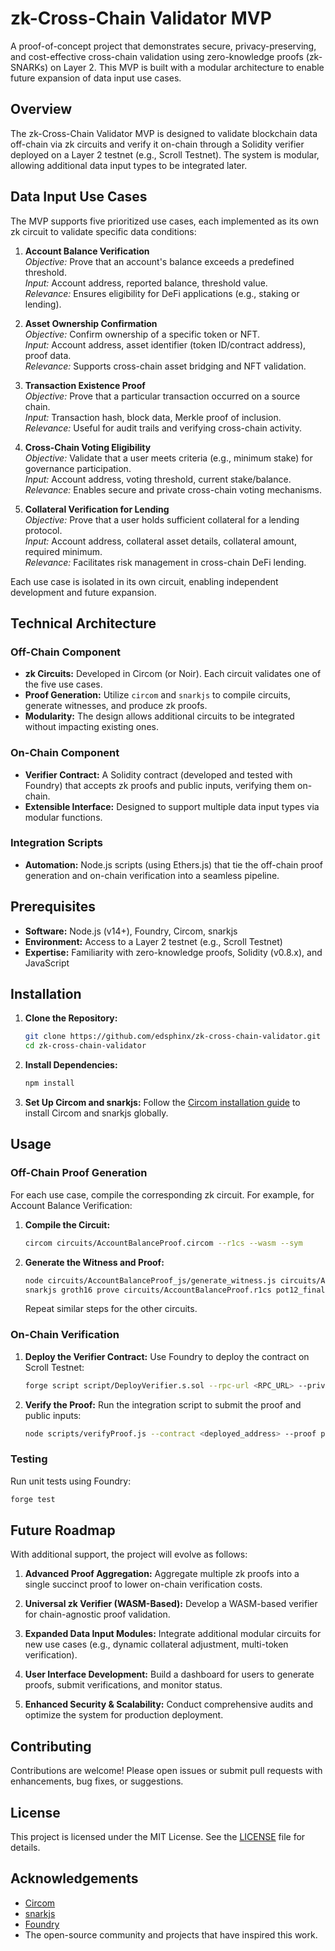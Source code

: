 # zk-Cross-Chain Validator MVP

A proof-of-concept project that demonstrates secure, privacy-preserving, and cost-effective cross-chain validation using zero-knowledge proofs (zk-SNARKs) on Layer 2. This MVP is built with a modular architecture to enable future expansion of data input use cases.

## Overview

The zk-Cross-Chain Validator MVP is designed to validate blockchain data off-chain via zk circuits and verify it on-chain through a Solidity verifier deployed on a Layer 2 testnet (e.g., Scroll Testnet). The system is modular, allowing additional data input types to be integrated later.

## Data Input Use Cases

The MVP supports five prioritized use cases, each implemented as its own zk circuit to validate specific data conditions:

1. **Account Balance Verification**  
   _Objective:_ Prove that an account's balance exceeds a predefined threshold.  
   _Input:_ Account address, reported balance, threshold value.  
   _Relevance:_ Ensures eligibility for DeFi applications (e.g., staking or lending).

2. **Asset Ownership Confirmation**  
   _Objective:_ Confirm ownership of a specific token or NFT.  
   _Input:_ Account address, asset identifier (token ID/contract address), proof data.  
   _Relevance:_ Supports cross-chain asset bridging and NFT validation.

3. **Transaction Existence Proof**  
   _Objective:_ Prove that a particular transaction occurred on a source chain.  
   _Input:_ Transaction hash, block data, Merkle proof of inclusion.  
   _Relevance:_ Useful for audit trails and verifying cross-chain activity.

4. **Cross-Chain Voting Eligibility**  
   _Objective:_ Validate that a user meets criteria (e.g., minimum stake) for governance participation.  
   _Input:_ Account address, voting threshold, current stake/balance.  
   _Relevance:_ Enables secure and private cross-chain voting mechanisms.

5. **Collateral Verification for Lending**  
   _Objective:_ Prove that a user holds sufficient collateral for a lending protocol.  
   _Input:_ Account address, collateral asset details, collateral amount, required minimum.  
   _Relevance:_ Facilitates risk management in cross-chain DeFi lending.

Each use case is isolated in its own circuit, enabling independent development and future expansion.

## Technical Architecture

### Off-Chain Component

- **zk Circuits:** Developed in Circom (or Noir). Each circuit validates one of the five use cases.
- **Proof Generation:** Utilize `circom` and `snarkjs` to compile circuits, generate witnesses, and produce zk proofs.
- **Modularity:** The design allows additional circuits to be integrated without impacting existing ones.

### On-Chain Component

- **Verifier Contract:** A Solidity contract (developed and tested with Foundry) that accepts zk proofs and public inputs, verifying them on-chain.
- **Extensible Interface:** Designed to support multiple data input types via modular functions.

### Integration Scripts

- **Automation:** Node.js scripts (using Ethers.js) that tie the off-chain proof generation and on-chain verification into a seamless pipeline.

## Prerequisites

- **Software:** Node.js (v14+), Foundry, Circom, snarkjs
- **Environment:** Access to a Layer 2 testnet (e.g., Scroll Testnet)
- **Expertise:** Familiarity with zero-knowledge proofs, Solidity (v0.8.x), and JavaScript

## Installation

1. **Clone the Repository:**

   ```bash
   git clone https://github.com/edsphinx/zk-cross-chain-validator.git
   cd zk-cross-chain-validator
   ```

2. **Install Dependencies:**

   ```bash
   npm install
   ```

3. **Set Up Circom and snarkjs:**
   Follow the [Circom installation guide](https://docs.circom.io/getting-started/installation/) to install Circom and snarkjs globally.

## Usage

### Off-Chain Proof Generation

For each use case, compile the corresponding zk circuit. For example, for Account Balance Verification:

1. **Compile the Circuit:**

   ```bash
   circom circuits/AccountBalanceProof.circom --r1cs --wasm --sym
   ```

2. **Generate the Witness and Proof:**

   ```bash
   node circuits/AccountBalanceProof_js/generate_witness.js circuits/AccountBalanceProof_js/AccountBalanceProof.wasm input.json witness.wtns
   snarkjs groth16 prove circuits/AccountBalanceProof.r1cs pot12_final.ptau witness.wtns proof.json public.json
   ```

   Repeat similar steps for the other circuits.

### On-Chain Verification

1. **Deploy the Verifier Contract:**
   Use Foundry to deploy the contract on Scroll Testnet:

   ```bash
   forge script script/DeployVerifier.s.sol --rpc-url <RPC_URL> --private-key <PRIVATE_KEY> --broadcast
   ```

2. **Verify the Proof:**
   Run the integration script to submit the proof and public inputs:

   ```bash
   node scripts/verifyProof.js --contract <deployed_address> --proof proof.json --public public.json
   ```

### Testing

Run unit tests using Foundry:

```bash
forge test
```

## Future Roadmap

With additional support, the project will evolve as follows:

1. **Advanced Proof Aggregation:**
   Aggregate multiple zk proofs into a single succinct proof to lower on-chain verification costs.

2. **Universal zk Verifier (WASM-Based):**
   Develop a WASM-based verifier for chain-agnostic proof validation.

3. **Expanded Data Input Modules:**
   Integrate additional modular circuits for new use cases (e.g., dynamic collateral adjustment, multi-token verification).

4. **User Interface Development:**
   Build a dashboard for users to generate proofs, submit verifications, and monitor status.

5. **Enhanced Security & Scalability:**
   Conduct comprehensive audits and optimize the system for production deployment.

## Contributing

Contributions are welcome! Please open issues or submit pull requests with enhancements, bug fixes, or suggestions.

## License

This project is licensed under the MIT License. See the [LICENSE](LICENSE) file for details.

## Acknowledgements

- [Circom](https://docs.circom.io/)
- [snarkjs](https://github.com/iden3/snarkjs)
- [Foundry](https://book.getfoundry.sh/)
- The open-source community and projects that have inspired this work.
